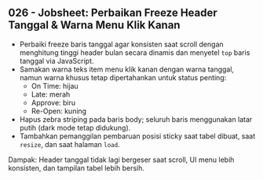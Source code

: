 ## 026 - Jobsheet: Perbaikan Freeze Header Tanggal & Warna Menu Klik Kanan

- Perbaiki freeze baris tanggal agar konsisten saat scroll dengan menghitung tinggi header bulan secara dinamis dan menyetel `top` baris tanggal via JavaScript.
- Samakan warna teks item menu klik kanan dengan warna tanggal, namun warna khusus tetap dipertahankan untuk status penting:
  - On Time: hijau
  - Late: merah
  - Approve: biru
  - Re-Open: kuning
- Hapus zebra striping pada baris body; seluruh baris menggunakan latar putih (dark mode tetap didukung).
- Tambahkan pemanggilan pembaruan posisi sticky saat tabel dibuat, saat `resize`, dan saat halaman `load`.

Dampak: Header tanggal tidak lagi bergeser saat scroll, UI menu lebih konsisten, dan tampilan tabel lebih bersih.



